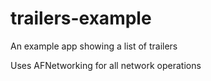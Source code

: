 trailers-example
================

An example app showing a list of trailers

Uses AFNetworking for all network operations
